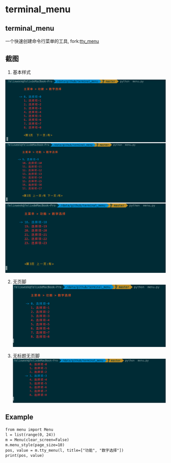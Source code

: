 # terminal_menu

## terminal_menu  

一个快速创建命令行菜单的工具, fork:[tty_menu](https://github.com/gojuukaze/tty_menu) 

## 截图
1. 基本样式

  ![avatar](assets/第一页.png) 
  ![avatar](assets/第二页.png)
  ![avatar](assets/第三页.png)

2. 无页脚
  ![avatar](assets/无页脚.png)

3. 无标题无页脚
  ![avatar](assets/无页脚标题.png)

## Example

```
from menu import Menu
l = list(range(0, 24))
m = Menu(clear_screen=False) 
m.menu_style(page_size=10)
pos, value = m.tty_menu(l, title=["功能", "数字选择"])
print(pos, value)
```